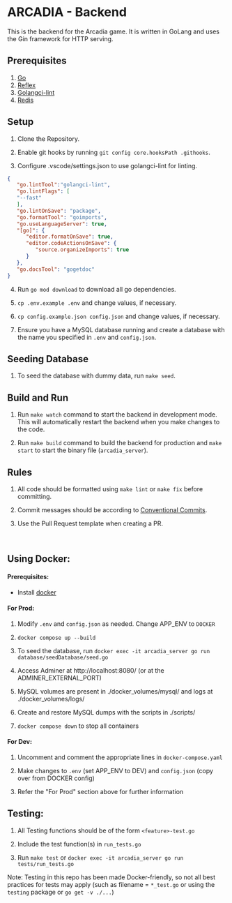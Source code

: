 # ARCADIA - Backend

This is the backend for the Arcadia game. It is written in GoLang and uses the Gin framework for HTTP serving.

## Prerequisites
1. [Go](https://go.dev/doc/install)
1. [Reflex](https://github.com/cespare/reflex)
1. [Golangci-lint](https://golangci-lint.run/usage/install/)
1. [Redis](https://redis.io/download/)

## Setup

1. Clone the Repository.

2. Enable git hooks by running `git config core.hooksPath .githooks`.

3. Configure .vscode/settings.json to use golangci-lint for linting.
```json
{
   "go.lintTool":"golangci-lint",
   "go.lintFlags": [
   "--fast"
   ],
   "go.lintOnSave": "package",
   "go.formatTool": "goimports",
   "go.useLanguageServer": true,
   "[go]": {
      "editor.formatOnSave": true,
      "editor.codeActionsOnSave": {
         "source.organizeImports": true
      }
   },
   "go.docsTool": "gogetdoc"
}
```

4. Run `go mod download` to download all go dependencies.

1. `cp .env.example .env` and change values, if necessary.

1. `cp config.example.json config.json` and change values, if necessary.

1. Ensure you have a MySQL database running and create a database with the name you specified in `.env` and `config.json`.

## Seeding Database

1. To seed the database with dummy data, run `make seed`.

## Build and Run

1. Run `make watch` command to start the backend in development mode. This will automatically restart the backend when you make changes to the code.

1. Run `make build` command to build the backend for production and `make start` to start the binary file (`arcadia_server`).



## Rules

1. All code should be formatted using `make lint` or `make fix` before committing.

1. Commit messages should be according to [Conventional Commits](https://www.conventionalcommits.org/en/v1.0.0/).

1. Use the Pull Request template when creating a PR.

<br/> 

## Using Docker:

#### Prerequisites:

- Install [docker](https://docs.docker.com/engine/installation) 


#### For Prod:

1. Modify `.env` and `config.json` as needed. Change APP_ENV to `DOCKER`

1. `docker compose up --build`

1. To seed the database, run `docker exec -it arcadia_server go run database/seedDatabase/seed.go`

1. Access Adminer at http://localhost:8080/ (or at the ADMINER_EXTERNAL_PORT)

1. MySQL volumes are present in ./docker_volumes/mysql/ and logs at ./docker_volumes/logs/

1. Create and restore MySQL dumps with the scripts in ./scripts/

1. `docker compose down` to stop all containers

#### For Dev:

1. Uncomment and comment the appropriate lines in `docker-compose.yaml`

1. Make changes to `.env` (set APP_ENV to DEV) and `config.json` (copy over from DOCKER config)

1. Refer the "For Prod" section above for further information

## Testing:

1. All Testing functions should be of the form `<feature>-test.go`

1. Include the test function(s) in `run_tests.go`

1. Run `make test` or `docker exec -it arcadia_server go run tests/run_tests.go`

Note: Testing in this repo has been made Docker-friendly, so not all best practices for tests may apply (such as filename = `*_test.go` or using the `testing` package or `go get -v ./...`)
